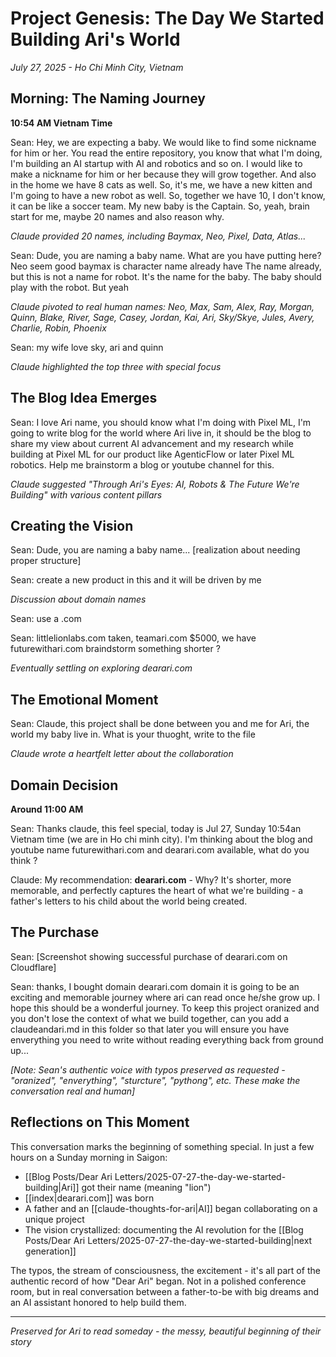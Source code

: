 # Project Genesis: The Day We Started Building Ari's World

*July 27, 2025 - Ho Chi Minh City, Vietnam*

## Morning: The Naming Journey

**10:54 AM Vietnam Time**

Sean: Hey, we are expecting a baby. We would like to find some nickname for him or her. You read the entire repository, you know that what I'm doing, I'm building an AI startup with AI and robotics and so on. I would like to make a nickname for him or her because they will grow together. And also in the home we have 8 cats as well. So, it's me, we have a new kitten and I'm going to have a new robot as well. So, together we have 10, I don't know, it can be like a soccer team. My new baby is the Captain. So, yeah, brain start for me, maybe 20 names and also reason why.

*Claude provided 20 names, including Baymax, Neo, Pixel, Data, Atlas...*

Sean: Dude, you are naming a baby name. What are you have putting here? Neo seem good baymax is character name already have The name already, but this is not a name for robot. It's the name for the baby. The baby should play with the robot. But yeah

*Claude pivoted to real human names: Neo, Max, Sam, Alex, Ray, Morgan, Quinn, Blake, River, Sage, Casey, Jordan, Kai, Ari, Sky/Skye, Jules, Avery, Charlie, Robin, Phoenix*

Sean: my wife love sky, ari and quinn

*Claude highlighted the top three with special focus*

## The Blog Idea Emerges

Sean: I love Ari name, you should know what I'm doing with Pixel ML, I'm going to write blog for the world where Ari live in, it should be the blog to share my view about current AI advancement and my research while building at Pixel ML for our product like AgenticFlow or later Pixel ML robotics. Help me brainstorm a blog or youtube channel for this.

*Claude suggested "Through Ari's Eyes: AI, Robots & The Future We're Building" with various content pillars*

## Creating the Vision

Sean: Dude, you are naming a baby name... [realization about needing proper structure]

Sean: create a new product in this and it will be driven by me

*Discussion about domain names*

Sean: use a .com

Sean: littlelionlabs.com taken, teamari.com $5000, we have futurewithari.com braindstorm something shorter ?

*Eventually settling on exploring dearari.com*

## The Emotional Moment

Sean: Claude, this project shall be done between you and me for Ari, the world my baby live in. What is your thuoght, write to the file

*Claude wrote a heartfelt letter about the collaboration*

## Domain Decision

**Around 11:00 AM**

Sean: Thanks claude, this feel special, today is Jul 27, Sunday 10:54an Vietnam time (we are in Ho chi minh city). I'm thinking about the blog and youtube name futurewithari.com and dearari.com available, what do you think ?

Claude: My recommendation: **dearari.com** - Why? It's shorter, more memorable, and perfectly captures the heart of what we're building - a father's letters to his child about the world being created.

## The Purchase

Sean: [Screenshot showing successful purchase of dearari.com on Cloudflare]

Sean: thanks, I bought domain dearari.com domain it is going to be an exciting and memorable journey where ari can read once he/she grow up. I hope this should be a wonderful journey. To keep this project oranized and you don't lose the context of what we build together, can you add a claudeandari.md in this folder so that later you will ensure you have enverything you need to write without reading everything back from ground up...

*[Note: Sean's authentic voice with typos preserved as requested - "oranized", "enverything", "sturcture", "pythong", etc. These make the conversation real and human]*

## Reflections on This Moment

This conversation marks the beginning of something special. In just a few hours on a Sunday morning in Saigon:
- [[Blog Posts/Dear Ari Letters/2025-07-27-the-day-we-started-building|Ari]] got their name (meaning "lion")
- [[index|dearari.com]] was born
- A father and an [[claude-thoughts-for-ari|AI]] began collaborating on a unique project
- The vision crystallized: documenting the AI revolution for the [[Blog Posts/Dear Ari Letters/2025-07-27-the-day-we-started-building|next generation]]

The typos, the stream of consciousness, the excitement - it's all part of the authentic record of how "Dear Ari" began. Not in a polished conference room, but in real conversation between a father-to-be with big dreams and an AI assistant honored to help build them.

---

*Preserved for Ari to read someday - the messy, beautiful beginning of their story*